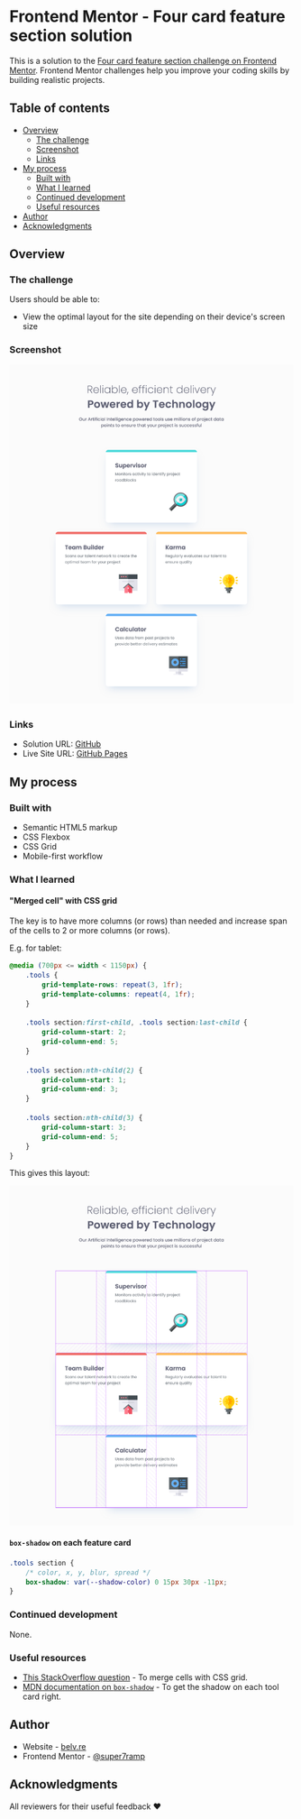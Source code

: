 # Frontend Mentor - Four card feature section solution

This is a solution to
the [Four card feature section challenge on Frontend Mentor](https://www.frontendmentor.io/challenges/four-card-feature-section-weK1eFYK).
Frontend Mentor challenges help you improve your coding skills by building realistic projects.

## Table of contents

- [Overview](#overview)
    - [The challenge](#the-challenge)
    - [Screenshot](#screenshot)
    - [Links](#links)
- [My process](#my-process)
    - [Built with](#built-with)
    - [What I learned](#what-i-learned)
    - [Continued development](#continued-development)
    - [Useful resources](#useful-resources)
- [Author](#author)
- [Acknowledgments](#acknowledgments)

## Overview

### The challenge

Users should be able to:

- View the optimal layout for the site depending on their device's screen size

### Screenshot

![](./screenshot.png)

### Links

- Solution URL: [GitHub](https://github.com/super7ramp/frontend-mentor/6-four-card-feature-section)
- Live Site
  URL: [GitHub Pages](https://super7ramp.github.io/frontend-mentor/6-four-card-feature-section/four-card-feature-section-master/)

## My process

### Built with

- Semantic HTML5 markup
- CSS Flexbox
- CSS Grid
- Mobile-first workflow

### What I learned

#### "Merged cell" with CSS grid

The key is to have more columns (or rows) than needed and increase span of the cells to 2 or more columns (or rows).

E.g. for tablet:

```css
@media (700px <= width < 1150px) {
    .tools {
        grid-template-rows: repeat(3, 1fr);
        grid-template-columns: repeat(4, 1fr);
    }

    .tools section:first-child, .tools section:last-child {
        grid-column-start: 2;
        grid-column-end: 5;
    }

    .tools section:nth-child(2) {
        grid-column-start: 1;
        grid-column-end: 3;
    }

    .tools section:nth-child(3) {
        grid-column-start: 3;
        grid-column-end: 5;
    }
}
```

This gives this layout:

![Tablet layout](./grid-tablet.png)

#### `box-shadow` on each feature card

```css
.tools section {
    /* color, x, y, blur, spread */
    box-shadow: var(--shadow-color) 0 15px 30px -11px;
}
```

### Continued development

None.

### Useful resources

- [This StackOverflow question](https://stackoverflow.com/questions/70397574/how-to-create-css-grid-system-with-merged-cells) -
  To merge cells with CSS grid.
- [MDN documentation on `box-shadow`](https://developer.mozilla.org/en-US/docs/Web/CSS/box-shadow) - To get the shadow
  on each tool card right.

## Author

- Website - [belv.re](https://belv.re)
- Frontend Mentor - [@super7ramp](https://www.frontendmentor.io/profile/super7ramp)

## Acknowledgments

All reviewers for their useful feedback ❤️

